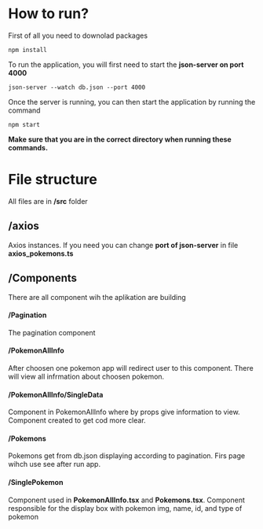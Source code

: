 # How to run?
First of all you need to downolad packages
```
npm install
```
To run the application, you will first need to start the **json-server on port 4000**
```
json-server --watch db.json --port 4000
```
Once the server is running, you can then start the application by running the command
```
npm start
```
**Make sure that you are in the correct directory when running these commands.**

# File structure
All files are in **/src** folder

## /axios
Axios instances. If you need you can change **port of json-server** in file **axios_pokemons.ts**

## /Components
There are all component wih the aplikation are building

#### /Pagination
The pagination component

#### /PokemonAllInfo
After choosen one pokemon app will redirect user to this component. There will view all infrmation about choosen pokemon.

#### /PokemonAllInfo/SingleData
Component in PokemonAllInfo where by props give information to view. Component created to get cod more clear.

#### /Pokemons
Pokemons get from db.json displaying according to pagination. Firs page wihch use see after run app.

#### /SinglePokemon
Component used in **PokemonAllInfo.tsx** and **Pokemons.tsx**. Component responsible for the display box with pokemon img, name, id, and type of pokemon
